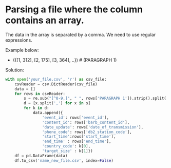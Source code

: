 # Parsing a file where the column contains an array. 

The data in the array is separated by a comma. We need to use regular expressions.

Example below: 

- ({[1, 312], [2, 175], [3, 364], ..}) # (PARAGRAPH 1)

Solution: 

```python
with open('your_file.csv', 'r') as csv_file:
    csvReader = csv.DictReader(csv_file)
    data = []
    for rows in csvReader:
        s = re.sub("[^0-9,]", " ", rows['PARAGRAPH 1']).strip().split(' , ')
        d = [x.split(',') for x in s]
        for k in d:
            data.append({
                'event_id': rows['event_id'],
                'content_id': rows['barb_content_id'],
                'date_update': rows['date_of_transmission'],
                'phone_code': rows['db2_station_code'],
                'start_time':rows['start_time'],
                'end_time' : rows['end_time'],
                'country_code': k[0],
                'target_size' : k[1]})
    df = pd.DataFrame(data)
    df.to_csv('name_new_file.csv', index=False)
   
